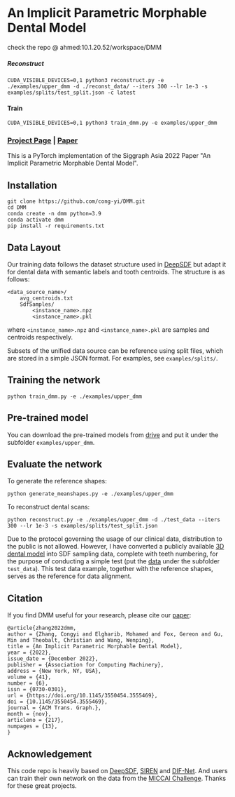 # An Implicit Parametric Morphable Dental Model

check the repo @ ahmed:10.1.20.52/workspace/DMM

##### Reconstruct
```
CUDA_VISIBLE_DEVICES=0,1 python3 reconstruct.py -e ./examples/upper_dmm -d ./reconst_data/ --iters 300 --lr 1e-3 -s examples/splits/test_split.json -c latest
```
#### Train

```
CUDA_VISIBLE_DEVICES=0,1 python3 train_dmm.py -e examples/upper_dmm
```


### [Project Page](https://vcai.mpi-inf.mpg.de/projects/DMM/) | [Paper](https://arxiv.org/abs/2211.11402)

This is a PyTorch implementation of the Siggraph Asia 2022 Paper "An Implicit Parametric Morphable Dental Model".

## Installation

```
git clone https://github.com/cong-yi/DMM.git
cd DMM
conda create -n dmm python=3.9
conda activate dmm
pip install -r requirements.txt
```

## Data Layout

Our training data follows the dataset structure used in [DeepSDF](https://github.com/facebookresearch/DeepSDF) but adapt it for dental data with semantic labels and tooth centroids. The structure is as follows:

```
<data_source_name>/
    avg_centroids.txt
    SdfSamples/
        <instance_name>.npz
        <instance_name>.pkl
```

where `<instance_name>.npz` and `<instance_name>.pkl` are samples and centroids respectively.

Subsets of the unified data source can be reference using split files, which are stored in a simple JSON format. For examples, see `examples/splits/`.

## Training the network
```
python train_dmm.py -e ./examples/upper_dmm
```

## Pre-trained model
You can download the pre-trained models from [drive](https://drive.google.com/file/d/1nNyTdI59nUhmuoaT0YYG5CP1QsERJSUH/view?usp=share_link) and put it under the subfolder `examples/upper_dmm`.

## Evaluate the network
To generate the reference shapes:
```
python generate_meanshapes.py -e ./examples/upper_dmm
```

To reconstruct dental scans:
```
python reconstruct.py -e ./examples/upper_dmm -d ./test_data --iters 300 --lr 1e-3 -s examples/splits/test_split.json
```

Due to the protocol governing the usage of our clinical data, distribution to the public is not allowed. However, I have converted a publicly available [3D dental model](https://dentistry.co.uk/2022/03/11/3shape-model-maker-create-dental-models-from-3shape-trios-scans-in-minutes/) into SDF sampling data, complete with teeth numbering, for the purpose of conducting a simple test (put the [data](https://drive.google.com/file/d/18nNzqGEpRB5N6vki6jrDL6XEAf20nAqt/view?usp=sharing) under the subfolder `test_data`). This test data example, together with the reference shapes, serves as the reference for data alignment.

## Citation
If you find DMM useful for your research, please cite our
[paper](https://dl.acm.org/doi/10.1145/3550454.3555469):
```
@article{zhang2022dmm,
author = {Zhang, Congyi and Elgharib, Mohamed and Fox, Gereon and Gu, Min and Theobalt, Christian and Wang, Wenping},
title = {An Implicit Parametric Morphable Dental Model},
year = {2022},
issue_date = {December 2022},
publisher = {Association for Computing Machinery},
address = {New York, NY, USA},
volume = {41},
number = {6},
issn = {0730-0301},
url = {https://doi.org/10.1145/3550454.3555469},
doi = {10.1145/3550454.3555469},
journal = {ACM Trans. Graph.},
month = {nov},
articleno = {217},
numpages = {13},
}
```

## Acknowledgement
This code repo is heavily based on [DeepSDF](https://github.com/facebookresearch/DeepSDF), [SIREN](https://github.com/vsitzmann/siren) and [DIF-Net](https://github.com/microsoft/DIF-Net). And users can train their own network on the data from the [MICCAI Challenge](https://3dteethseg.grand-challenge.org/). Thanks for these great projects.